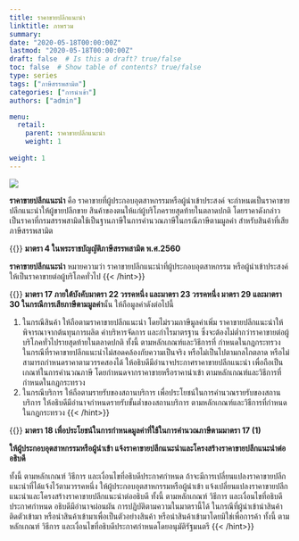 ```yaml
---
title: ราคาขายปลีกแนะนำ
linktitle: ภาพรวม
summary:
date: "2020-05-18T00:00:00Z"
lastmod: "2020-05-18T00:00:00Z"
draft: false  # Is this a draft? true/false
toc: false  # Show table of contents? true/false
type: series  
tags: ["ภาษีสรรพสามิต"]
categories: ["การนำเข้า"]
authors: ["admin"]

menu:
  retail:
    parent: ราคาขายปลีกแนะนำ
    weight: 1
    
weight: 1
---
```

![](../img/featured.png)

**ราคาขายปลีกแนะนำ** คือ ราคาขายที่ผู้ประกอบอุตสาหกรรมหรือผู้นำเข้าประสงค์ จะกำหนดเป็นราคาขายปลีกแนะนำให้ผู้ขายปลีกขาย สินค้าของตนให้แก่ผู้บริโภครายสุดท้ายในตลาดปกติ โดยราคาดังกล่าวเป็นราคาที่กรมสรรพสามิตใช้เป็นฐานภาษีในการคำนวณภาษีในกรณีภาษีตามมูลค่า สำหรับสินค้าที่เสียภาษีสรรพสามิต


{{<hint success>}}
**มาตรา  4 ในพระราชบัญญัติภาษีสรรพสามิต พ.ศ.2560** 


**ราคาขายปลีกแนะนำ** หมายความว่า ราคาขายปลีกแนะนำที่ผู้ประกอบอุตสาหกรรม หรือผู้นำเข้าประสงค์ให้เป็นราคาขายต่อผู้บริโภคทั่วไป
{{< /hint>}}


{{<hint info>}}
**มาตรา  17  ภายใต้บังคับมาตรา  22  วรรคหนึ่ง และมาตรา  23  วรรคหนึ่ง  มาตรา  29  และมาตรา 30  ในกรณีการเสียภาษีตามมูลค่า**นั้น ให้ถือมูลค่าดังต่อไปนี้

1. ในกรณีสินค้า ให้ถือตามราคาขายปลีกแนะนำ โดยไม่รวมภาษีมูลค่าเพิ่ม ราคาขายปลีกแนะนำให้พิจารณาจากต้นทุนการผลิต  ค่าบริหารจัดการ และกำไรมาตรฐาน ซึ่งจะต้องไม่ต่ำกว่าราคาขายต่อผู้บริโภคทั่วไปรายสุดท้ายในตลาดปกติ  ทั้งนี้ ตามหลักเกณฑ์และวิธีการที่
กำหนดในกฎกระทรวง  ในกรณีที่ราคาขายปลีกแนะนำไม่สอดคล้องกับความเป็นจริง หรือไม่เป็นไปตามกลไกตลาด หรือไม่สามารถกำหนดราคาตามวรรคสองได้ ให้อธิบดีมีอำนาจประกาศราคาขายปลีกแนะนำ เพื่อถือเป็นเกณฑ์ในการคำนวณภาษี  โดยกำหนดจากราคาขายหรือราคานำเข้า ตามหลักเกณฑ์และวิธีการที่กำหนดในกฎกระทรวง 
2. ในกรณีบริการ ให้ถือตามรายรับของสถานบริการ  เพื่อประโยชน์ในการคำนวณรายรับของสถานบริการ ให้อธิบดีมีอำนาจกำหนดรายรับขั้นต่ำของสถานบริการ ตามหลักเกณฑ์และวิธีการที่กำหนดในกฎกระทรวง
{{< /hint>}}

{{<hint warning>}}
**มาตรา  18  เพื่อประโยชน์ในการกำหนดมูลค่าที่ใช้ในการคำนวณภาษีตามมาตรา  17  (1)**   

**ให้ผู้ประกอบอุตสาหกรรมหรือผู้นำเข้า แจ้งราคาขายปลีกแนะนำและโครงสร้างราคาขายปลีกแนะนำต่ออธิบดี**  

ทั้งนี้ ตามหลักเกณฑ์ วิธีการ และเงื่อนไขที่อธิบดีประกาศกำหนด  ถ้าจะมีการเปลี่ยนแปลงราคาขายปลีกแนะนำที่ได้แจ้งไว้ตามวรรคหนึ่ง ให้ผู้ประกอบอุตสาหกรรมหรือผู้นำเข้า  แจ้งเปลี่ยนแปลงราคาขายปลีกแนะนำและโครงสร้างราคาขายปลีกแนะนำต่ออธิบดี ทั้งนี้ ตามหลักเกณฑ์ วิธีการ และเงื่อนไขที่อธิบดีประกาศกำหนด อธิบดีมีอำนาจผ่อนผัน การปฏิบัติตามความในมาตรานี้ได้ ในกรณีที่ผู้นำเข้านำสินค้าติดตัวเข้ามา หรือนำสินค้าเข้ามาเพื่อเป็นตัวอย่างสินค้า หรือนำสินค้าเข้ามาโดยมิใช่เพื่อการค้า ทั้งนี้ ตามหลักเกณฑ์ วิธีการ และเงื่อนไขที่อธิบดีประกาศกำหนดโดยอนุมัติรัฐมนตรี
{{< /hint>}}